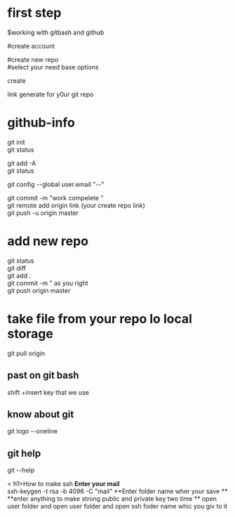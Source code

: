 
<h1> first step</h1>
$working with gitbash and github 



<!-- go to web github -->
#create account <br>
<!-- go to repositories  -->
#create new repo  <br>
#select your need base options   <br>

create  <br>

link generate for y0ur git repo  <br>


# github-info  <br>

git init  <br>
git status  <br>
<!-- to add all file in  -->
git add -A   <br>
git status  <br>
<!--  -->
git config --global user.email "--"  <br>
<!-- add commit in in repo -->
git commit -m "work compelete "  <br>
git remote add origin  link (your create repo link)  <br>
git push -u origin master   <br>

<h1>add new repo </h1>
git status   <br>
git diff   <br>
git add .  <br>
git commit -m " as you right   <br>
git push origin master   <br>

<h1>take file from your repo lo local storage </h1>
git pull origin

<h2> past on git bash </h3>
shift +insert key that we use
<h2>know about git </h2>
git logo --oneline
<h2> git help </h2>
git --help
 
< h1>How to make ssh  </h1>
**Enter your mail** <br>ssh-keygen -t rsa -b 4096 -C "mail"
**Enter folder name wher your save **<br>
**enter anything to make strong public and private key two time **
open user folder and open user folder and open ssh foder name whic you giv to it  

